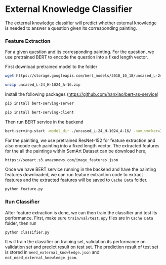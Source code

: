 # External Knowledge Classifier

The external knowledge classifier will predict whether external knowledge is needed to answer a question given its corresponding painting. 

### Feature Extraction

For a given question and its corresponding painting. For the question, we use pretrained BERT to encode the question into a fixed length vector. 

First download pretrained model to the folder

```bash
wget https://storage.googleapis.com/bert_models/2018_10_18/uncased_L-24_H-1024_A-16.zip
```

```bash
unzip uncased_L-24_H-1024_A-16.zip
```

Install the following packages (https://github.com/hanxiao/bert-as-service)

```bash
pip install bert-serving-server
```

```bash
pip install bert-serving-client
```

Then run BERT service in the backend

```bash
bert-serving-start -model_dir ./uncased_L-24_H-1024_A-16/ -num_worker=1
```

For the painiting, we use pretrained ResNet-152 for feature extraction and also encode each painting into a fixed length vector. The extracted features for the all the paintings within SemArt Dataset can be download here,

```bash
https://semart.s3.amazonaws.com/image_features.json
```

Once we have BERT service running in the backend and have the painting features downloaded, we can run feature extraction code to extract features and the extracted features will be saved to `Cache Data` folder.

```bash
python feature.py
```



### Run Classifier

After feature extraction is done, we can then train the classifier and test its performance. First, make sure `train/val/test.npy` files are in `Cache Data` folder, then run

```
python classifier.py
```

It will train the classifier on training set, validation its performance on validation set and predict result on test set. The prediction result of test set is stored in `need_external_knowledge.json` and `not_need_external_knowledge.json`.